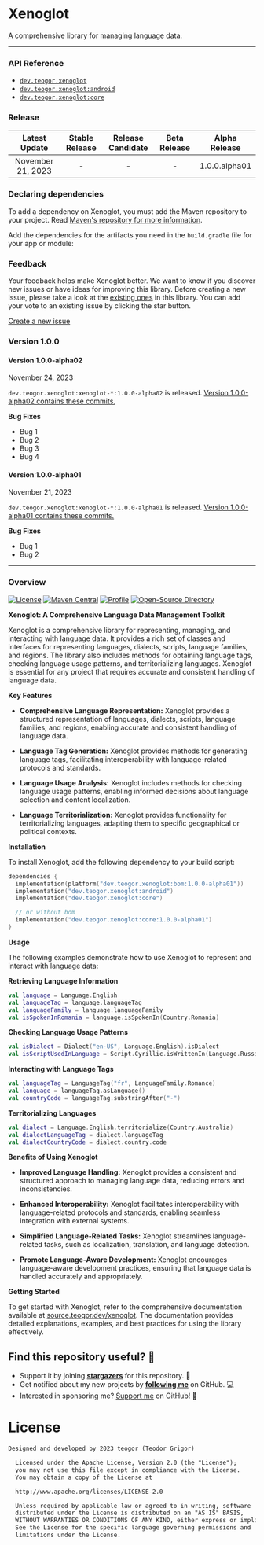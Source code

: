 # Xenoglot

A comprehensive library for managing language data.

---

### API Reference

* [`dev.teogor.xenoglot`](../reference)
* [`dev.teogor.xenoglot:android`](../reference/android)
* [`dev.teogor.xenoglot:core`](../reference/core)

### Release

|   Latest Update   | Stable Release | Release Candidate | Beta Release | Alpha Release |
|:-----------------:|:--------------:|:-----------------:|:------------:|:-------------:|
| November 21, 2023 |       -        |         -         |      -       | 1.0.0.alpha01 |

### Declaring dependencies

To add a dependency on Xenoglot, you must add the Maven repository to your project.
Read [Maven's repository for more information](https://repo.maven.apache.org/maven2/).

Add the dependencies for the artifacts you need in the `build.gradle` file for your app or module:

[//]: # (===Kotlin)

[//]: # (```Kotlin)

[//]: # (dependencies {)

[//]: # (  val xenoglot_version = "1.0.0-alpha01")

[//]: # ()

[//]: # (  implementation&#40;"dev.teogor.xenoglot:core:$xenoglot_version"&#41;)

[//]: # (  implementation&#40;"dev.teogor.xenoglot:android:$xenoglot_version"&#41;)

[//]: # ()

[//]: # (  // or using bom)

[//]: # ()

[//]: # (  implementation&#40;platform&#40;"dev.teogor.xenoglot:bom:$xenoglot_version"&#41;&#41;)

[//]: # (  implementation&#40;"dev.teogor.xenoglot:core"&#41;)

[//]: # (  implementation&#40;"dev.teogor.xenoglot:android"&#41;)

[//]: # (})

[//]: # (```)

[//]: # ()

[//]: # (===Groovy)

[//]: # (```Groovy)

[//]: # (dependencies {)

[//]: # (  def xenoglot_version = "1.0.0-alpha01")

[//]: # ()

[//]: # (  implementation&#40;"dev.teogor.xenoglot:core:${xenoglot_version}"&#41;)

[//]: # (  implementation&#40;"dev.teogor.xenoglot:android:${xenoglot_version}"&#41;)

[//]: # ()

[//]: # (  // or using bom)

[//]: # (  implementation&#40;platform&#40;"dev.teogor.xenoglot:bom:${xenoglot_version}"&#41;&#41; {)

[//]: # (    // Specify the artifact to resolve and re-export the dependencies from the platform BOM)

[//]: # (    implementation&#40;"dev.teogor.xenoglot:core"&#41;)

[//]: # (    implementation&#40;"dev.teogor.xenoglot:android"&#41;)

[//]: # (  })

[//]: # (})

[//]: # (```)

### Feedback

Your feedback helps make Xenoglot better. We want to know if you discover new issues or have ideas
for improving this library. Before creating a new issue, please take a look at
the [existing ones](https://github.com/teogor/xenoglot) in this library. You can add your vote to an
existing issue by clicking the star button.

[Create a new issue](https://github.com/teogor/xenoglot/issues/new)

### Version 1.0.0

#### Version 1.0.0-alpha02

November 24, 2023

`dev.teogor.xenoglot:xenoglot-*:1.0.0-alpha02` is
released. [Version 1.0.0-alpha02 contains these commits.](https://github.com/teogor/xenoglot/commit/ff798bb57b380403a26d23ee4260e6ab98627adc)

**Bug Fixes**

* Bug 1
* Bug 2
* Bug 3
* Bug 4

#### Version 1.0.0-alpha01

November 21, 2023

`dev.teogor.xenoglot:xenoglot-*:1.0.0-alpha01` is
released. [Version 1.0.0-alpha01 contains these commits.](https://github.com/teogor/xenoglot/commit/ff798bb57b380403a26d23ee4260e6ab98627adc)

**Bug Fixes**

* Bug 1
* Bug 2

---

### Overview

[![License](https://img.shields.io/badge/License-Apache%202.0-blue.svg)](https://opensource.org/licenses/Apache-2.0)
[![Maven Central](https://img.shields.io/maven-central/v/dev.teogor.xenoglot/bom.svg?label=Maven%20Central)](https://central.sonatype.com/search?q=g%3Adev.teogor.xenoglot+a%3Abom&smo=true)
[![Profile](https://source.teogor.dev/badges/teogor-github.svg)](https://github.com/teogor)
[![Open-Source Directory](https://source.teogor.dev/badges/teogor-dev.svg)](https://source.teogor.dev)

**Xenoglot: A Comprehensive Language Data Management Toolkit**

Xenoglot is a comprehensive library for representing, managing, and interacting with language data.
It provides a rich set of classes and interfaces for representing languages, dialects, scripts,
language families, and regions. The library also includes methods for obtaining language tags,
checking language usage patterns, and territorializing languages. Xenoglot is essential for any
project that requires accurate and consistent handling of language data.

**Key Features**

* **Comprehensive Language Representation:** Xenoglot provides a structured representation of
  languages, dialects, scripts, language families, and regions, enabling accurate and consistent
  handling of language data.

* **Language Tag Generation:** Xenoglot provides methods for generating language tags, facilitating
  interoperability with language-related protocols and standards.

* **Language Usage Analysis:** Xenoglot includes methods for checking language usage patterns,
  enabling informed decisions about language selection and content localization.

* **Language Territorialization:** Xenoglot provides functionality for territorializing languages,
  adapting them to specific geographical or political contexts.

**Installation**

To install Xenoglot, add the following dependency to your build script:

```kotlin
dependencies {
  implementation(platform("dev.teogor.xenoglot:bom:1.0.0-alpha01"))
  implementation("dev.teogor.xenoglot:android")
  implementation("dev.teogor.xenoglot:core")

  // or without bom
  implementation("dev.teogor.xenoglot:core:1.0.0-alpha01")
}
```

**Usage**

The following examples demonstrate how to use Xenoglot to represent and interact with language data:

**Retrieving Language Information**

```kotlin
val language = Language.English
val languageTag = language.languageTag
val languageFamily = language.languageFamily
val isSpokenInRomania = language.isSpokenIn(Country.Romania)
```

**Checking Language Usage Patterns**

```kotlin
val isDialect = Dialect("en-US", Language.English).isDialect
val isScriptUsedInLanguage = Script.Cyrillic.isWrittenIn(Language.Russian)
```

**Interacting with Language Tags**

```kotlin
val languageTag = LanguageTag("fr", LanguageFamily.Romance)
val language = languageTag.asLanguage()
val countryCode = languageTag.substringAfter("-")
```

**Territorializing Languages**

```kotlin
val dialect = Language.English.territorialize(Country.Australia)
val dialectLanguageTag = dialect.languageTag
val dialectCountryCode = dialect.country.code
```

**Benefits of Using Xenoglot**

* **Improved Language Handling:** Xenoglot provides a consistent and structured approach to managing
  language data, reducing errors and inconsistencies.

* **Enhanced Interoperability:** Xenoglot facilitates interoperability with language-related
  protocols and standards, enabling seamless integration with external systems.

* **Simplified Language-Related Tasks:** Xenoglot streamlines language-related tasks, such as
  localization, translation, and language detection.

* **Promote Language-Aware Development:** Xenoglot encourages language-aware development practices,
  ensuring that language data is handled accurately and appropriately.

**Getting Started**

To get started with Xenoglot, refer to the comprehensive documentation available at
[source.teogor.dev/xenoglot](https://source.teogor.dev/xenoglot). The documentation provides
detailed explanations, examples, and best practices for using the library effectively.

## Find this repository useful? 🩷

* Support it by joining __[stargazers](https://github.com/teogor/xenoglot/stargazers)__ for this
  repository. 📁
* Get notified about my new projects by __[following me](https://github.com/teogor)__ on GitHub. 💻
* Interested in sponsoring me? [Support me](sponsor.md) on GitHub! 🤝

# License

```xml
Designed and developed by 2023 teogor (Teodor Grigor)

  Licensed under the Apache License, Version 2.0 (the "License");
  you may not use this file except in compliance with the License.
  You may obtain a copy of the License at

  http://www.apache.org/licenses/LICENSE-2.0

  Unless required by applicable law or agreed to in writing, software
  distributed under the License is distributed on an "AS IS" BASIS,
  WITHOUT WARRANTIES OR CONDITIONS OF ANY KIND, either express or implied.
  See the License for the specific language governing permissions and
  limitations under the License.
```
